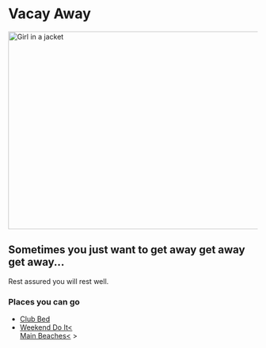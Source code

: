 <h1>Vacay Away</h1>
<img src="https://www.thewanderlustwithin.com/wp-content/uploads/2019/12/sunset-caption-quotes-3.jpg" alt="Girl in a jacket" width="800" height="400">

<h2>Sometimes you just want to get away get away get away...</h2>
<p>Rest assured you will rest well.</p>
<h3>Places you can go</h3>
<ul>
  <li> <a href="https://casper.com/mattresses/casper-wave/" target="_blank">Club Bed</a> </li>
  <li><a href="https://www.thrillist.com/travel/miami/the-best-long-weekend-destinations-near-miami" target="_blank">Weekend Do It<</a> </li>
  <a href="https://www.bahamasairtours.com/destination/pig-beach/" target="_blank">Main Beaches<</a> </li>>
</ul>
